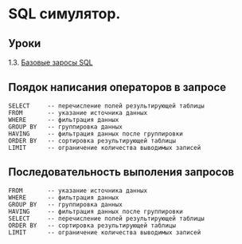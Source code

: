 # SQL симулятор.
## Уроки
1.3. [Базовые заросы SQL](./1_3.md)

## Поядок написания операторов в запросе

    SELECT     -- перечисление полей результирующей таблицы
    FROM       -- указание источника данных
    WHERE      -- фильтрация данных
    GROUP BY   -- группировка данных
    HAVING     -- фильтрация данных после группировки
    ORDER BY   -- сортировка результирующей таблицы
    LIMIT      -- ограничение количества выводимых записей

## Последовательность выполения запросов

    FROM       -- указание источника данных
    WHERE      -- фильтрация данных
    GROUP BY   -- группировка данных
    HAVING     -- фильтрация данных после группировки
    SELECT     -- перечисление полей результирующей таблицы
    ORDER BY   -- сортировка результирующей таблицы
    LIMIT      -- ограничение количества выводимых записей
